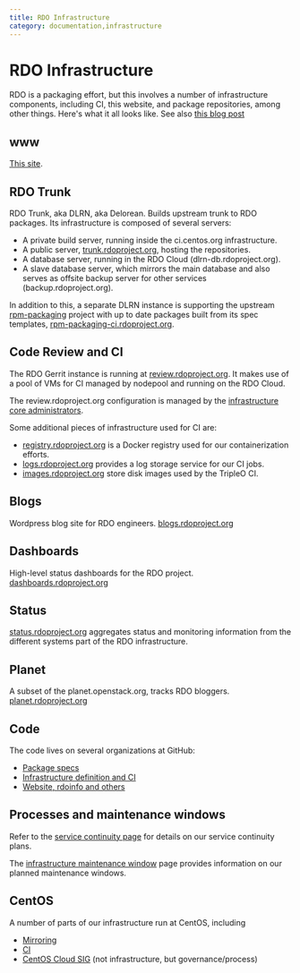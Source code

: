 ```yaml
---
title: RDO Infrastructure
category: documentation,infrastructure
---
```


# RDO Infrastructure

RDO is a packaging effort, but this involves a number of infrastructure
components, including CI, this website, and package repositories, among
other things. Here's what it all looks like. See also [this blog
post](https://www.rdoproject.org/blog/2016/07/improving-the-rdo-trunk-infrastructure/)

## www

[This site](http://rdoproject.org/).

## RDO Trunk

RDO Trunk, aka DLRN, aka Delorean. Builds upstream trunk to RDO packages. Its infrastructure
is composed of several servers:

* A private build server, running inside the ci.centos.org infrastructure.
* A public server, [trunk.rdoproject.org](http://trunk.rdoproject.org), hosting the repositories.
* A database server, running in the RDO Cloud (dlrn-db.rdoproject.org).
* A slave database server, which mirrors the main database and also serves as offsite backup server
  for other services (backup.rdoproject.org).

In addition to this, a separate DLRN instance is supporting the upstream
[rpm-packaging](https://github.com/openstack/rpm-packaging) project with up to date packages built
from its spec templates, [rpm-packaging-ci.rdoproject.org](https://rpm-packaging-ci.rdoproject.org/repos/status_report.html).

## <a name="codereivew-ci"></a> Code Review and CI

The RDO Gerrit instance is running at [review.rdoproject.org](https://review.rdoproject.org/). It makes use
of a pool of VMs for CI managed by nodepool and running on the RDO Cloud.

The review.rdoproject.org configuration is managed by the [infrastructure core administrators](/infra/review-rdo-infra-core).

Some additional pieces of infrastructure used for CI are:

* [registry.rdoproject.org](https://console.registry.rdoproject.org/) is a Docker registry used for our
  containerization efforts.
* [logs.rdoproject.org](https://logs.rdoproject.org) provides a log storage service for our CI jobs.
* [images.rdoproject.org](https://images.rdoproject.org) store disk images used by the TripleO CI.

## Blogs

Wordpress blog site for RDO engineers.
[blogs.rdoproject.org](http://blogs.rdoproject.org/)

## Dashboards

High-level status dashboards for the RDO project.
[dashboards.rdoproject.org](https://dashboards.rdoproject.org/rdo-dev)

## Status

[status.rdoproject.org](http://status.rdoproject.org/)
aggregates status and monitoring information from
the different systems part of the RDO infrastructure.

## Planet

A subset of the planet.openstack.org, tracks RDO bloggers.
[planet.rdoproject.org](http://planet.rdoproject.org/)

## Code

The code lives on several organizations at GitHub:

* [Package specs](https://github.com/rdo-packages)
* [Infrastructure definition and CI](https://github.com/rdo-infra)
* [Website, rdoinfo and others](https://github.com/redhat-openstack)

## Processes and maintenance windows

Refer to the [service continuity page](/infra/service-continuity) for details on our service continuity plans.

The [infrastructure maintenance window](/infra/maintenance-windows) page provides information on our planned
maintenance windows.

## CentOS

A number of parts of our infrastructure run at CentOS, including

* [Mirroring](http://buildlogs.centos.org/centos/7/cloud/x86_64/)
* [CI](https://ci.centos.org/view/rdo/view/promotion-pipeline/)
* [CentOS Cloud SIG](https://wiki.centos.org/SpecialInterestGroup/Cloud)
  (not infrastructure, but governance/process)
